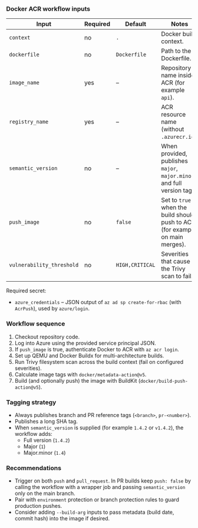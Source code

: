### Docker ACR workflow inputs

| Input | Required | Default | Notes |
|-------|----------|---------|-------|
| `context` | no | `.` | Docker build context. |
| `dockerfile` | no | `Dockerfile` | Path to the Dockerfile. |
| `image_name` | yes | – | Repository name inside ACR (for example `api`). |
| `registry_name` | yes | – | ACR resource name (without `.azurecr.io`). |
| `semantic_version` | no | – | When provided, publishes `major`, `major.minor`, and full version tags. |
| `push_image` | no | `false` | Set to `true` when the build should push to ACR (for example on main merges). |
| `vulnerability_threshold` | no | `HIGH,CRITICAL` | Severities that cause the Trivy scan to fail. |

Required secret:

- `azure_credentials` – JSON output of `az ad sp create-for-rbac` (with `AcrPush`), used by `azure/login`.

### Workflow sequence

1. Checkout repository code.
2. Log into Azure using the provided service principal JSON.
3. If `push_image` is true, authenticate Docker to ACR with `az acr login`.
4. Set up QEMU and Docker Buildx for multi-architecture builds.
5. Run Trivy filesystem scan across the build context (fail on configured severities).
6. Calculate image tags with `docker/metadata-action@v5`.
7. Build (and optionally push) the image with BuildKit (`docker/build-push-action@v5`).

### Tagging strategy

- Always publishes branch and PR reference tags (`<branch>`, `pr-<number>`).
- Publishes a long SHA tag.
- When `semantic_version` is supplied (for example `1.4.2` or `v1.4.2`), the workflow adds:
  - Full version (`1.4.2`)
  - Major (`1`)
  - Major.minor (`1.4`)

### Recommendations

- Trigger on both `push` and `pull_request`. In PR builds keep `push: false` by calling the workflow with a wrapper job and passing `semantic_version` only on the main branch.
- Pair with `environment` protection or branch protection rules to guard production pushes.
- Consider adding `--build-arg` inputs to pass metadata (build date, commit hash) into the image if desired.
